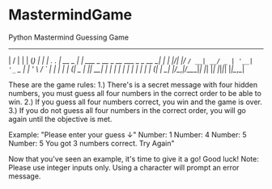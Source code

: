 # MastermindGame
Python Mastermind Guessing Game 
___  ___          _                      _           _ 
|  \/  |         | |                    (_)         | |
| .  . | __ _ ___| |_ ___ _ __ _ __ ___  _ _ __   __| |
| |\/| |/ _` / __| __/ _ | '__| '_ ` _ \| | '_ \ / _` |
| |  | | (_| \__ | ||  __| |  | | | | | | | | | | (_| |
\_|  |_/\__,_|___/\__\___|_|  |_| |_| |_|_|_| |_|\__,_|

These are the game rules: 
1.) There's is a secret message with four hidden numbers, you must guess all four numbers in the correct order to be able to win.
2.) If you guess all four numbers correct, you win and the game is over.
3.) If you do not guess all four numbers in the correct order, you will go again until the objective is met.

Example:
"Please enter your guess ↓"
 Number: 1
 Number: 4
 Number: 5
 Number: 5
 You got 3 numbers correct.
 Try Again" 

Now that you've seen an example, it's time to give it a go! Good luck!
Note: Please use integer inputs only. Using a character will prompt an error message.

